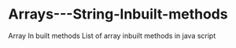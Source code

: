 # Arrays---String-Inbuilt-methods
Array In built methods 
List of array inbuilt methods in java script
